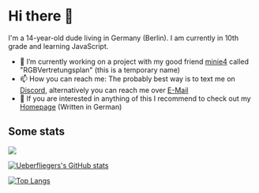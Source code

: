 # Hi there 👋
I'm a 14-year-old dude living in Germany (Berlin). I am currently in 10th grade and learning JavaScript.
- 🔭 I’m currently working on a project with my good friend [minie4](https://github.com/minie4) called "RGBVertretungsplan" (this is a temporary name)
- 📫 How you can reach me: The probably best way is to text me on [Discord](https://discord.com/users/307527670478929941), alternatively you can reach me over [E-Mail](mailto:ueberflieger.gaming@gmail.com)
- 🧠 If you are interested in anything of this I recommend to check out my [Homepage](https://uebie.de) (Written in German)

## Some stats
![](https://komarev.com/ghpvc/?username=ueberflieger50&label=PROFILE+VIEWS)

[![Ueberfliegers's GitHub stats](https://github-readme-stats.vercel.app/api?username=ueberflieger50&show_icons=true&theme=onedark)](https://github.com/anuraghazra/github-readme-stats)

[![Top Langs](https://github-readme-stats.vercel.app/api/top-langs/?username=ueberflieger50&theme=onedark)](https://github.com/anuraghazra/github-readme-stats)
